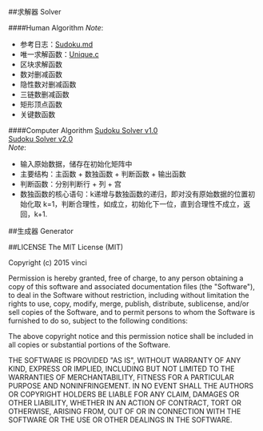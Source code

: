 ##求解器 Solver

####Human Algorithm
_Note_:
* 参考日志：[Sudoku.md](https://github.com/wuzhiyi/Sudoku/blob/master/Sudoku.md)
* 唯一求解函数：[Unique.c](https://github.com/wuzhiyi/Sudoku/blob/master/Unique.c)
* 区块求解函数
* 数对删减函数
* 隐性数对删减函数
* 三链数删减函数
* 矩形顶点函数
* 关键数函数

####Computer Algorithm
[Sudoku Solver v1.0](https://github.com/wuzhiyi/Sudoku/blob/master/Sudoku_Solver_v1.0.c)</br>
[Sudoku Solver v2.0](https://github.com/wuzhiyi/Sudoku/blob/master/Sudoku_Solver_v2.0.c)</br>
_Note_:
* 输入原始数据，储存在初始化矩阵中
* 主要结构：主函数 + 数独函数 + 判断函数 + 输出函数
* 判断函数：分别判断行 + 列 + 宫
* 数独函数的核心语句：k递增与数独函数的递归，即对没有原始数据的位置初始化取 k=1，判断合理性，如成立，初始化下一位，直到合理性不成立，返回，k+1.

##生成器 Generator


##LICENSE
The MIT License (MIT)

Copyright (c) 2015 vinci

Permission is hereby granted, free of charge, to any person obtaining a copy
of this software and associated documentation files (the "Software"), to deal
in the Software without restriction, including without limitation the rights
to use, copy, modify, merge, publish, distribute, sublicense, and/or sell
copies of the Software, and to permit persons to whom the Software is
furnished to do so, subject to the following conditions:

The above copyright notice and this permission notice shall be included in all
copies or substantial portions of the Software.

THE SOFTWARE IS PROVIDED "AS IS", WITHOUT WARRANTY OF ANY KIND, EXPRESS OR
IMPLIED, INCLUDING BUT NOT LIMITED TO THE WARRANTIES OF MERCHANTABILITY,
FITNESS FOR A PARTICULAR PURPOSE AND NONINFRINGEMENT. IN NO EVENT SHALL THE
AUTHORS OR COPYRIGHT HOLDERS BE LIABLE FOR ANY CLAIM, DAMAGES OR OTHER
LIABILITY, WHETHER IN AN ACTION OF CONTRACT, TORT OR OTHERWISE, ARISING FROM,
OUT OF OR IN CONNECTION WITH THE SOFTWARE OR THE USE OR OTHER DEALINGS IN THE
SOFTWARE.
